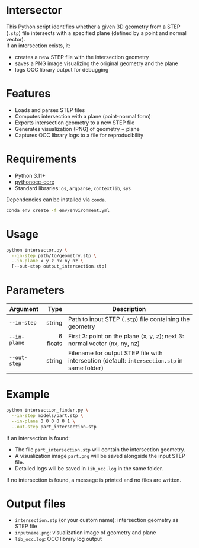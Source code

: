 
# Intersector

This Python script identifies whether a given 3D geometry from a STEP (`.stp`) file intersects with a specified plane (defined by a point and normal vector).  
If an intersection exists, it:
- creates a new STEP file with the intersection geometry
- saves a PNG image visualizing the original geometry and the plane
- logs OCC library output for debugging

# Features
- Loads and parses STEP files  
- Computes intersection with a plane (point-normal form)  
- Exports intersection geometry to a new STEP file  
- Generates visualization (PNG) of geometry + plane  
- Captures OCC library logs to a file for reproducibility

# Requirements

- Python 3.11+
- [pythonocc-core](https://github.com/tpaviot/pythonocc-core)
- Standard libraries: `os`, `argparse`, `contextlib`, `sys`

Dependencies can be installed via `conda`.  

```bash
conda env create -f env/environment.yml
```

# Usage

```bash
python intersector.py \
  --in-step path/to/geometry.stp \
  --in-plane x y z nx ny nz \
  [--out-step output_intersection.stp]
```

# Parameters

| Argument     | Type    | Description |
| ------------ | ------: | ----------- |
| `--in-step`  | string  | Path to input STEP (`.stp`) file containing the geometry |
| `--in-plane` | 6 floats| First 3: point on the plane (x, y, z); next 3: normal vector (nx, ny, nz) 
| `--out-step` | string  | Filename for output STEP file with intersection (default: `intersection.stp` in same folder) |


# Example

```bash
python intersection_finder.py \
  --in-step models/part.stp \
  --in-plane 0 0 0 0 0 1 \
  --out-step part_intersection.stp
```

If an intersection is found:
- The file `part_intersection.stp` will contain the intersection geometry.
- A visualization image `part.png` will be saved alongside the input STEP file.
- Detailed logs will be saved in `lib_occ.log` in the same folder.

If no intersection is found, a message is printed and no files are written.

# Output files

- `intersection.stp` (or your custom name): intersection geometry as STEP file
- `inputname.png`: visualization image of geometry and plane
- `lib_occ.log`: OCC library log output

